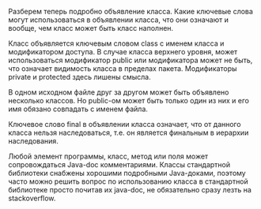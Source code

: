 Разберем теперь подробно объявление класса. Какие ключевые слова могут использоваться в объявлении класса, что они означают и вообще, чем класс может быть класс наполнен. 

Класс объявляется ключевым словом class с именем класса и модификатором доступа. В случае класса верхнего уровня, может использоваться модификатор public или модификатора может не быть, что означает видимость класса в пределах пакета. Модификаторы private и protected здесь лишены смысла.  

В одном исходном файле друг за другом может быть объявлено несколько классов. Но public-ом может быть только один из них и его имя обязано совпадать с именем файла. 

Ключевое слово final в объявлении класса означает, что от данного класса нельзя наследоваться, т.е. он является финальным в иерархии наследования.  

Любой элемент программы, класс, метод или поля может сопровождаться Java-doc комментариями. Классы стандартной библиотеки снабжены хорошими подробными Java-доками, поэтому часто можно решить вопрос по использованию класса в стандартной библиотеке просто почитав их java-doc, не обязательно сразу лезть на stackoverflow. 

 

 

 